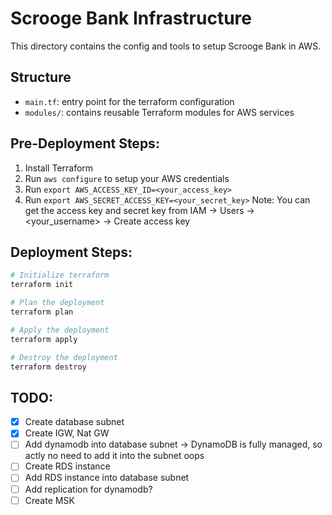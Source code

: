 # Scrooge Bank Infrastructure
This directory contains the config and tools to setup Scrooge Bank in AWS.

## Structure
- `main.tf`: entry point for the terraform configuration
- `modules/`: contains reusable Terraform modules for AWS services 

## Pre-Deployment Steps:
1. Install Terraform
2. Run `aws configure` to setup your AWS credentials 
3. Run `export AWS_ACCESS_KEY_ID=<your_access_key>`
4. Run `export AWS_SECRET_ACCESS_KEY=<your_secret_key>`
Note: You can get the access key and secret key from IAM -> Users -> <your_username> -> Create access key

## Deployment Steps:
```sh
# Initialize terraform
terraform init
```
```sh
# Plan the deployment
terraform plan
```
```sh
# Apply the deployment
terraform apply
```
```sh
# Destroy the deployment
terraform destroy
```


## TODO:
- [x] Create database subnet
- [x] Create IGW, Nat GW
- [ ] Add dynamodb into database subnet -> DynamoDB is fully managed, so actly no need to add it into the subnet oops
- [ ] Create RDS instance
- [ ] Add RDS instance into database subnet
- [ ] Add replication for dynamodb?
- [ ] Create MSK
